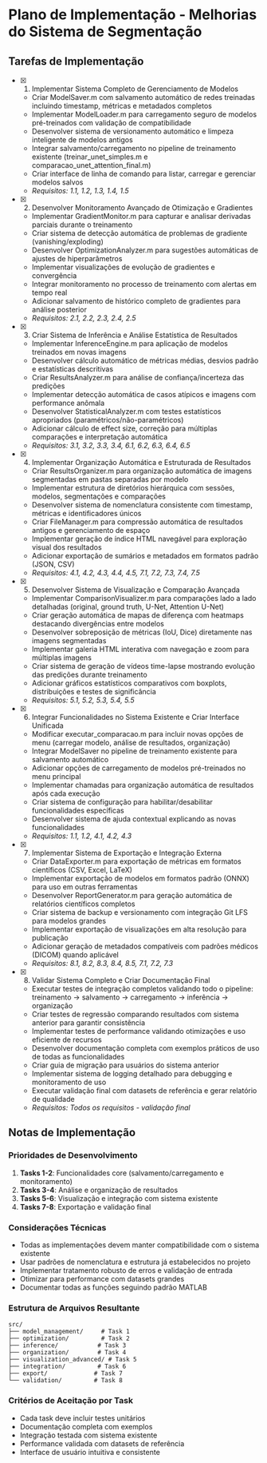 # Plano de Implementação - Melhorias do Sistema de Segmentação

## Tarefas de Implementação

- [x] 1. Implementar Sistema Completo de Gerenciamento de Modelos
  - Criar ModelSaver.m com salvamento automático de redes treinadas incluindo timestamp, métricas e metadados completos
  - Implementar ModelLoader.m para carregamento seguro de modelos pré-treinados com validação de compatibilidade
  - Desenvolver sistema de versionamento automático e limpeza inteligente de modelos antigos
  - Integrar salvamento/carregamento no pipeline de treinamento existente (treinar_unet_simples.m e comparacao_unet_attention_final.m)
  - Criar interface de linha de comando para listar, carregar e gerenciar modelos salvos
  - _Requisitos: 1.1, 1.2, 1.3, 1.4, 1.5_

- [x] 2. Desenvolver Monitoramento Avançado de Otimização e Gradientes
  - Implementar GradientMonitor.m para capturar e analisar derivadas parciais durante o treinamento
  - Criar sistema de detecção automática de problemas de gradiente (vanishing/exploding)
  - Desenvolver OptimizationAnalyzer.m para sugestões automáticas de ajustes de hiperparâmetros
  - Implementar visualizações de evolução de gradientes e convergência
  - Integrar monitoramento no processo de treinamento com alertas em tempo real
  - Adicionar salvamento de histórico completo de gradientes para análise posterior
  - _Requisitos: 2.1, 2.2, 2.3, 2.4, 2.5_

- [x] 3. Criar Sistema de Inferência e Análise Estatística de Resultados
  - Implementar InferenceEngine.m para aplicação de modelos treinados em novas imagens
  - Desenvolver cálculo automático de métricas médias, desvios padrão e estatísticas descritivas
  - Criar ResultsAnalyzer.m para análise de confiança/incerteza das predições
  - Implementar detecção automática de casos atípicos e imagens com performance anômala
  - Desenvolver StatisticalAnalyzer.m com testes estatísticos apropriados (paramétricos/não-paramétricos)
  - Adicionar cálculo de effect size, correção para múltiplas comparações e interpretação automática
  - _Requisitos: 3.1, 3.2, 3.3, 3.4, 6.1, 6.2, 6.3, 6.4, 6.5_

- [x] 4. Implementar Organização Automática e Estruturada de Resultados
  - Criar ResultsOrganizer.m para organização automática de imagens segmentadas em pastas separadas por modelo
  - Implementar estrutura de diretórios hierárquica com sessões, modelos, segmentações e comparações
  - Desenvolver sistema de nomenclatura consistente com timestamp, métricas e identificadores únicos
  - Criar FileManager.m para compressão automática de resultados antigos e gerenciamento de espaço
  - Implementar geração de índice HTML navegável para exploração visual dos resultados
  - Adicionar exportação de sumários e metadados em formatos padrão (JSON, CSV)
  - _Requisitos: 4.1, 4.2, 4.3, 4.4, 4.5, 7.1, 7.2, 7.3, 7.4, 7.5_

- [x] 5. Desenvolver Sistema de Visualização e Comparação Avançada
  - Implementar ComparisonVisualizer.m para comparações lado a lado detalhadas (original, ground truth, U-Net, Attention U-Net)
  - Criar geração automática de mapas de diferença com heatmaps destacando divergências entre modelos
  - Desenvolver sobreposição de métricas (IoU, Dice) diretamente nas imagens segmentadas
  - Implementar galeria HTML interativa com navegação e zoom para múltiplas imagens
  - Criar sistema de geração de vídeos time-lapse mostrando evolução das predições durante treinamento
  - Adicionar gráficos estatísticos comparativos com boxplots, distribuições e testes de significância
  - _Requisitos: 5.1, 5.2, 5.3, 5.4, 5.5_

- [x] 6. Integrar Funcionalidades no Sistema Existente e Criar Interface Unificada
  - Modificar executar_comparacao.m para incluir novas opções de menu (carregar modelo, análise de resultados, organização)
  - Integrar ModelSaver no pipeline de treinamento existente para salvamento automático
  - Adicionar opções de carregamento de modelos pré-treinados no menu principal
  - Implementar chamadas para organização automática de resultados após cada execução
  - Criar sistema de configuração para habilitar/desabilitar funcionalidades específicas
  - Desenvolver sistema de ajuda contextual explicando as novas funcionalidades
  - _Requisitos: 1.1, 1.2, 4.1, 4.2, 4.3_

- [x] 7. Implementar Sistema de Exportação e Integração Externa
  - Criar DataExporter.m para exportação de métricas em formatos científicos (CSV, Excel, LaTeX)
  - Implementar exportação de modelos em formatos padrão (ONNX) para uso em outras ferramentas
  - Desenvolver ReportGenerator.m para geração automática de relatórios científicos completos
  - Criar sistema de backup e versionamento com integração Git LFS para modelos grandes
  - Implementar exportação de visualizações em alta resolução para publicação
  - Adicionar geração de metadados compatíveis com padrões médicos (DICOM) quando aplicável
  - _Requisitos: 8.1, 8.2, 8.3, 8.4, 8.5, 7.1, 7.2, 7.3_

- [x] 8. Validar Sistema Completo e Criar Documentação Final
  - Executar testes de integração completos validando todo o pipeline: treinamento → salvamento → carregamento → inferência → organização
  - Criar testes de regressão comparando resultados com sistema anterior para garantir consistência
  - Implementar testes de performance validando otimizações e uso eficiente de recursos
  - Desenvolver documentação completa com exemplos práticos de uso de todas as funcionalidades
  - Criar guia de migração para usuários do sistema anterior
  - Implementar sistema de logging detalhado para debugging e monitoramento de uso
  - Executar validação final com datasets de referência e gerar relatório de qualidade
  - _Requisitos: Todos os requisitos - validação final_

## Notas de Implementação

### Prioridades de Desenvolvimento

1. **Tasks 1-2**: Funcionalidades core (salvamento/carregamento e monitoramento)
2. **Tasks 3-4**: Análise e organização de resultados
3. **Tasks 5-6**: Visualização e integração com sistema existente
4. **Tasks 7-8**: Exportação e validação final

### Considerações Técnicas

- Todas as implementações devem manter compatibilidade com o sistema existente
- Usar padrões de nomenclatura e estrutura já estabelecidos no projeto
- Implementar tratamento robusto de erros e validação de entrada
- Otimizar para performance com datasets grandes
- Documentar todas as funções seguindo padrão MATLAB

### Estrutura de Arquivos Resultante

```
src/
├── model_management/     # Task 1
├── optimization/         # Task 2  
├── inference/           # Task 3
├── organization/        # Task 4
├── visualization_advanced/ # Task 5
├── integration/         # Task 6
├── export/             # Task 7
└── validation/         # Task 8
```

### Critérios de Aceitação por Task

- Cada task deve incluir testes unitários
- Documentação completa com exemplos
- Integração testada com sistema existente
- Performance validada com datasets de referência
- Interface de usuário intuitiva e consistente
